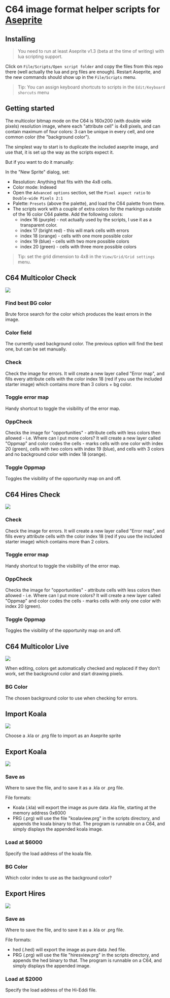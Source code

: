 # C64 image format helper scripts for [Aseprite](https://www.aseprite.org/)


## Installing

>You need to run at least Aseprite v1.3 (beta at the time of writing) with lua scripting support.

Click on `File/Scripts/Open script folder` and copy the files from this repo there (well actually the lua and prg files are enough). Restart Aseprite, and the new commands should show up in the `File/Scripts` menu.

> Tip: You can assign keyboard shortcuts to scripts in the `Edit/Keyboard shorcuts` menu

## Getting started
The multicolor bitmap mode on the C64 is 160x200 (with double wide pixels) resolution image, where each "attribute cell" is 4x8 pixels, and can contain maximum of four colors: 3 can be unique in every cell, and one common color (the "background color").

The simplest way to start is to duplicate the included aseprite image, and use that, it is set up the way as the scripts expect it.

But if you want to do it manually:

In the "New Sprite" dialog, set:
* Resolution: Anything that fits with the 4x8 cells.
* Color mode: Indexed
* Open the `Advanced options` section, set the `Pixel aspect ratio` to `Double-wide Pixels 2:1`
* Palette: `Presets` (above the palette), and load the C64 palette from there.
* The scripts work with a couple of extra colors for the markings outside of the 16 color C64 palette. Add the following colors:
  * index 16 (purple) - not actually used by the scripts, I use it as a transparent color.
  * index 17 (bright red) - this will mark cells with errors
  * index 18 (orange) - cells with one more possible color
  * index 19 (blue) - cells with two more possible colors
  * index 20 (green) - cells with three more possible colors

>Tip: set the grid dimension to 4x8 in the `View/Grid/Grid settings` menu. 



## C64 Multicolor Check
![](Screenshots/MulticolorCheck.png)

### Find best BG color
Brute force search for the color which produces the least errors in the image.
### Color field
The currently used background color. The previous option will find the best one, but can be set manually.
### Check
Check the image for errors.
It will create a new layer called "Error map", and fills every attribute cells with the color index 18 (red if you use the included starter image) which contains more than 3 colors + bg color.
### Toggle error map
Handy shortcut to toggle the visibility of the error map.
### OppCheck
Checks the image for "opportunities" - attribute cells with less colors then allowed - i.e. Where can I put more colors?
It will create a new layer called "Oppmap" and color codes the cells - marks cells with one color with index 20 (green), cells with two colors with index 19 (blue), and cells with 3 colors and no background color with index 18 (orange).
### Toggle Oppmap
Toggles the visibility of the opportunity map on and off.


## C64 Hires Check
![](Screenshots/HiresCheck.png)

### Check
Check the image for errors.
It will create a new layer called "Error map", and fills every attribute cells with the color index 18 (red if you use the included starter image) which contains more than 2 colors.
### Toggle error map
Handy shortcut to toggle the visibility of the error map.
### OppCheck
Checks the image for "opportunities" - attribute cells with less colors then allowed - i.e. Where can I put more colors?
It will create a new layer called "Oppmap" and color codes the cells - marks cells with only one color with index 20 (green).
### Toggle Oppmap
Toggles the visibility of the opportunity map on and off.


## C64 Multicolor Live
![](Screenshots/MulticolorLive.png)

When editing, colors get automatically checked and replaced if they don't work, set the background color and start drawing pixels.

### BG Color
The chosen background color to use when checking for errors.


## Import Koala
![](Screenshots/ImportKoala.png)

Choose a .kla or .prg file to import as an Aseprite sprite


## Export Koala
![](Screenshots/ExportKoala.png)

### Save as
Where to save the file, and to save it as a .kla or .prg file.

File formats:
* Koala (.kla) will export the image as pure data .kla file, starting at the memory address 0x6000
* PRG (.prg) will use the file "koalaview.prg" in the scripts directory, and appends the koala binary to that. The program is runnable on a C64, and simply displays the appended koala image.
### Load at $6000
Specify the load address of the koala file.
### BG Color
Which color index to use as the background color?


## Export Hires
![](Screenshots/ExportHires.png)

### Save as
Where to save the file, and to save it as a .kla or .prg file.

File formats:
* hed (.hed) will export the image as pure data .hed file.
* PRG (.prg) will use the file "hiresview.prg" in the scripts directory, and appends the hed binary to that. The program is runnable on a C64, and simply displays the appended image.

### Load at $2000
Specify the load address of the Hi-Eddi file.